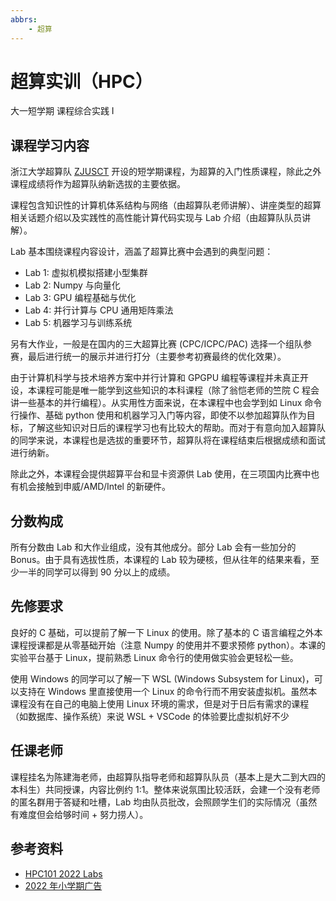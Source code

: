 ```yaml
---
abbrs:
    - 超算
---
```


# 超算实训（HPC）

<div class="badges">
<span class="badge cs-badge">大一短学期</span>
<span class="badge cs-badge">课程综合实践 Ⅰ</span>
</div>

## 课程学习内容

浙江大学超算队 [ZJUSCT](https://www.zjusct.io) 开设的短学期课程，为超算的入门性质课程，除此之外课程成绩将作为超算队纳新选拔的主要依据。

课程包含知识性的计算机体系结构与网络（由超算队老师讲解）、讲座类型的超算相关话题介绍以及实践性的高性能计算代码实现与 Lab 介绍（由超算队队员讲解）。

Lab 基本围绕课程内容设计，涵盖了超算比赛中会遇到的典型问题：

- Lab 1: 虚拟机模拟搭建小型集群
- Lab 2: Numpy 与向量化
- Lab 3: GPU 编程基础与优化
- Lab 4: 并行计算与 CPU 通用矩阵乘法
- Lab 5: 机器学习与训练系统

另有大作业，一般是在国内的三大超算比赛 (CPC/ICPC/PAC) 选择一个组队参赛，最后进行统一的展示并进行打分（主要参考初赛最终的优化效果）。

由于计算机科学与技术培养方案中并行计算和 GPGPU 编程等课程并未真正开设，本课程可能是唯一能学到这些知识的本科课程（除了翁恺老师的竺院 C 程会讲一些基本的并行编程）。从实用性方面来说，在本课程中也会学到如 Linux 命令行操作、基础 python 使用和机器学习入门等内容，即使不以参加超算队作为目标，了解这些知识对日后的课程学习也有比较大的帮助。而对于有意向加入超算队的同学来说，本课程也是选拔的重要环节，超算队将在课程结束后根据成绩和面试进行纳新。

除此之外，本课程会提供超算平台和显卡资源供 Lab 使用，在三项国内比赛中也有机会接触到申威/AMD/Intel 的新硬件。

## 分数构成

所有分数由 Lab 和大作业组成，没有其他成分。部分 Lab 会有一些加分的 Bonus。由于具有选拔性质，本课程的 Lab 较为硬核，但从往年的结果来看，至少一半的同学可以得到 90 分以上的成绩。

## 先修要求

良好的 C 基础，可以提前了解一下 Linux 的使用。除了基本的 C 语言编程之外本课程授课都是从零基础开始（注意 Numpy 的使用并不要求预修 python）。本课的实验平台基于 Linux，提前熟悉 Linux 命令行的使用做实验会更轻松一些。

使用 Windows 的同学可以了解一下 WSL (Windows Subsystem for Linux)，可以支持在 Windows 里直接使用一个 Linux 的命令行而不用安装虚拟机。虽然本课程没有在自己的电脑上使用 Linux 环境的需求，但是对于日后有需求的课程（如数据库、操作系统）来说 WSL + VSCode 的体验要比虚拟机好不少

## 任课老师

课程挂名为陈建海老师，由超算队指导老师和超算队队员（基本上是大二到大四的本科生）共同授课，内容比例约 1:1。整体来说氛围比较活跃，会建一个没有老师的匿名群用于答疑和吐槽，Lab 均由队员批改，会照顾学生们的实际情况（虽然有难度但会给够时间 + 努力捞人）。

## 参考资料

- [HPC101 2022 Labs](https://www.zjusct.io/HPC101-Labs-2022/)
- [2022 年小学期广告](https://www.cc98.org/topic/5332030)
